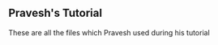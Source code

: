 Pravesh's Tutorial
------------------

These are all the files which Pravesh used during his tutorial

